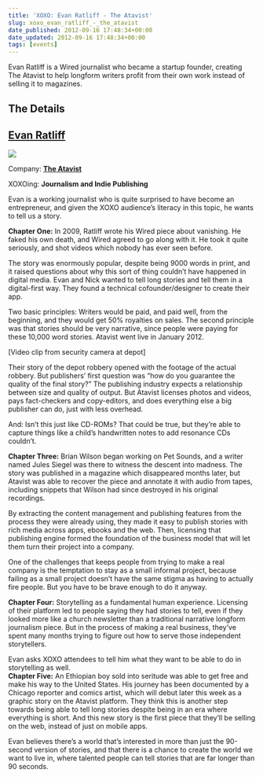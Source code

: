 ```yaml
---
title: 'XOXO: Evan Ratliff - The Atavist'
slug: xoxo_evan_ratliff_-_the_atavist
date_published: 2012-09-16 17:48:34+00:00
date_updated: 2012-09-16 17:48:34+00:00
tags: [events]
---
```

Evan Ratliff is a Wired journalist who became a startup founder, creating The Atavist to help longform writers profit from their own work instead of selling it to magazines.

## The Details

## [Evan Ratliff](https://twitter.com/ev_rat)

![](/images/RollTide_sm_normal.jpg)

Company: **[The Atavist](http://www.atavist.com/)**

XOXOing: **Journalism and Indie Publishing**

Evan is a working journalist who is quite surprised to have become an entrepreneur, and given the XOXO audience’s literacy in this topic, he wants to tell us a story.

**Chapter One:** In 2009, Ratliff wrote his Wired piece about vanishing. He faked his own death, and Wired agreed to go along with it. He took it quite seriously, and shot videos which nobody has ever seen before.  

The story was enormously popular, despite being 9000 words in print, and it raised questions about why this sort of thing couldn’t have happened in digital media. Evan and Nick wanted to tell long stories and tell them in a digital-first way. They found a technical cofounder/designer to create their app.  

Two basic principles: Writers would be paid, and paid well, from the beginning, and they would get 50% royalties on sales. The second principle was that stories should be very narrative, since people were paying for these 10,000 word stories. Atavist went live in January 2012.  

[Video clip from security camera at depot]  

Their story of the depot robbery opened with the footage of the actual robbery. But publishers’ first question was “how do you guarantee the quality of the final story?” The publishing industry expects a relationship between size and quality of output. But Atavist licenses photos and videos, pays fact-checkers and copy-editors, and does everything else a big publisher can do, just with less overhead.  

And: Isn’t this just like CD-ROMs? That could be true, but they’re able to capture things like a child’s handwritten notes to add resonance CDs couldn’t.  

**Chapter Three:** Brian Wilson began working on Pet Sounds, and a writer named Jules Siegel was there to witness the descent into madness. The story was published in a magazine which disappeared months later, but Atavist was able to recover the piece and annotate it with audio from tapes, including snippets that Wilson had since destroyed in his original recordings.  

By extracting the content management and publishing features from the process they were already using, they made it easy to publish stories with rich media across apps, ebooks and the web. Then, licensing that publishing engine formed the foundation of the business model that will let them turn their project into a company.  

One of the challenges that keeps people from trying to make a real company is the temptation to stay as a small informal project, because failing as a small project doesn’t have the same stigma as having to actually fire people. But you have to be brave enough to do it anyway.  

**Chapter Four:** Storytelling as a fundamental human experience. Licensing of their platform led to people saying they had stories to tell, even if they looked more like a church newsletter than a traditional narrative longform journalism piece. But in the process of making a real business, they’ve spent many months trying to figure out how to serve those independent storytellers.  

Evan asks XOXO attendees to tell him what they want to be able to do in storytelling as well.  
**Chapter Five:** An Ethiopian boy sold into seritude was able to get free and make his way to the United States. His journey has been documented by a Chicago reporter and comics artist, which will debut later this week as a graphic story on the Atavist platform. They think this is another step towards being able to tell long stories despite being in an era where everything is short. And this new story is the first piece that they’ll be selling on the web, instead of just on mobile apps.  

Evan believes there’s a world that’s interested in more than just the 90-second version of stories, and that there is a chance to create the world we want to live in, where talented people can tell stories that are far longer than 90 seconds.
